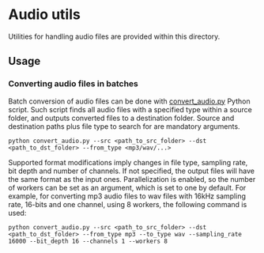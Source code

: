 # Audio utils

Utilities for handling audio files are provided within this directory.

## Usage

### Converting audio files in batches
Batch conversion of audio files can be done with [convert_audio.py](https://github.com/gcambara/speechbook/blob/master/data/utils/audio/convert_audio.py) Python script.
Such script finds all audio files with a specified type within a source folder, and outputs converted files to a destination folder. Source and destination paths plus file type to search for are mandatory arguments.
```
python convert_audio.py --src <path_to_src_folder> --dst <path_to_dst_folder> --from_type <mp3/wav/...>
```
Supported format modifications imply changes in file type, sampling rate, bit depth and number of channels. If not specified, the output files will have the same format as the input ones.
Parallelization is enabled, so the number of workers can be set as an argument, which is set to one by default.
For example, for converting mp3 audio files to wav files with 16kHz sampling rate, 16-bits and one channel, using 8 workers, the following command is used:
```
python convert_audio.py --src <path_to_src_folder> --dst <path_to_dst_folder> --from_type mp3 --to_type wav --sampling_rate 16000 --bit_depth 16 --channels 1 --workers 8
```
